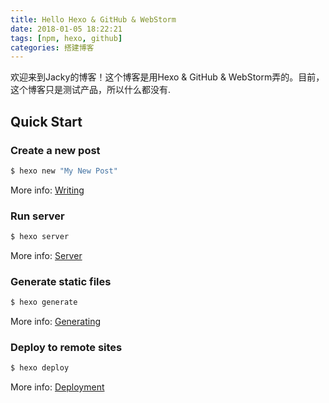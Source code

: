 ```yaml
---
title: Hello Hexo & GitHub & WebStorm
date: 2018-01-05 18:22:21
tags: [npm, hexo, github]
categories: 搭建博客
---
```

欢迎来到Jacky的博客！这个博客是用Hexo & GitHub & WebStorm弄的。目前，这个博客只是测试产品，所以什么都没有.<!--more-->

## Quick Start

### Create a new post

``` bash
$ hexo new "My New Post"
```

More info: [Writing](https://hexo.io/docs/writing.html)

### Run server

``` bash
$ hexo server
```

More info: [Server](https://hexo.io/docs/server.html)

### Generate static files

``` bash
$ hexo generate
```

More info: [Generating](https://hexo.io/docs/generating.html)

### Deploy to remote sites

``` bash
$ hexo deploy
```

More info: [Deployment](https://hexo.io/docs/deployment.html)
